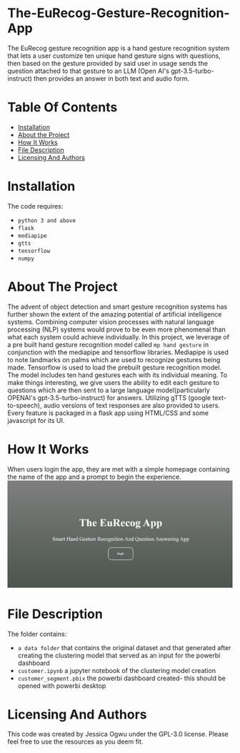 # The-EuRecog-Gesture-Recognition-App
The EuRecog gesture recognition app is a hand gesture recognition system that lets a user customize ten unique hand gesture signs with questions, then based on the gesture provided by said user in usage sends the question attached to that gesture to an LLM (Open AI's gpt-3.5-turbo-instruct) then provides an answer in both text and audio form.





# Table Of Contents
* [Installation](https://github.com/Jess607/The-EuRecog-Gesture-Recognition-App#installation)
* [About the Project](https://github.com/Jess607/The-EuRecog-Gesture-Recognition-App#about-the-project)
* [How It Works](https://github.com/Jess607/The-EuRecog-Gesture-Recognition-App#how-it-works)
* [File Description](https://github.com/Jess607/The-EuRecog-Gesture-Recognition-App#file-description)
* [Licensing And Authors](https://github.com/Jess607/The-EuRecog-Gesture-Recognition-App#licensing-and-authors)

# Installation 
The code requires:
* `python 3 and above`
* `flask`
* `mediapipe`
* `gtts` 
* `tensorflow` 
* `numpy`

# About The Project 
The advent of object detection and smart gesture recognition systems has further shown the extent of the amazing potential of artificial intelligence systems. Combining computer vision processes with natural language processing (NLP) systems would prove to be even more phenomenal than what each system could achieve individually. In this project, we leverage of a pre built hand gesture recognition model called `mp hand gesture` in conjunction with the mediapipe and tensorflow libraries. Mediapipe is used to note landmarks on palms which are used to recognize gestures being made. Tensorflow is used to load the prebuilt gesture recognition model. The model includes ten hand gestures each with its individual meaning. To make things interesting, we give users the ability to edit each gesture to questions which are then sent to a large language model(particularly OPENAI's gpt-3.5-turbo-instruct) for answers. Utilizing gTTS (google text-to-speech), audio versions of text responses are also provided to users. 
Every feature is packaged in a flask app using HTML/CSS and some javascript for its UI. 



# How It Works
When users login the app, they are met with a simple homepage containing the name of the app and a prompt to begin the experience. 
![Alt text](homepage.png)

# File Description 
The folder contains:
* `a data folder` that contains the original dataset and that generated after creating the clustering model that served as an input for the powerbi dashboard
* `customer.ipynb` a jupyter notebook of the clustering model creation 
* `customer_segment.pbix` the powerbi dashboard created- this should be opened with powerbi desktop


# Licensing And Authors
This code was created by Jessica Ogwu under the GPL-3.0 license. Please feel free to use the resources as you deem fit.